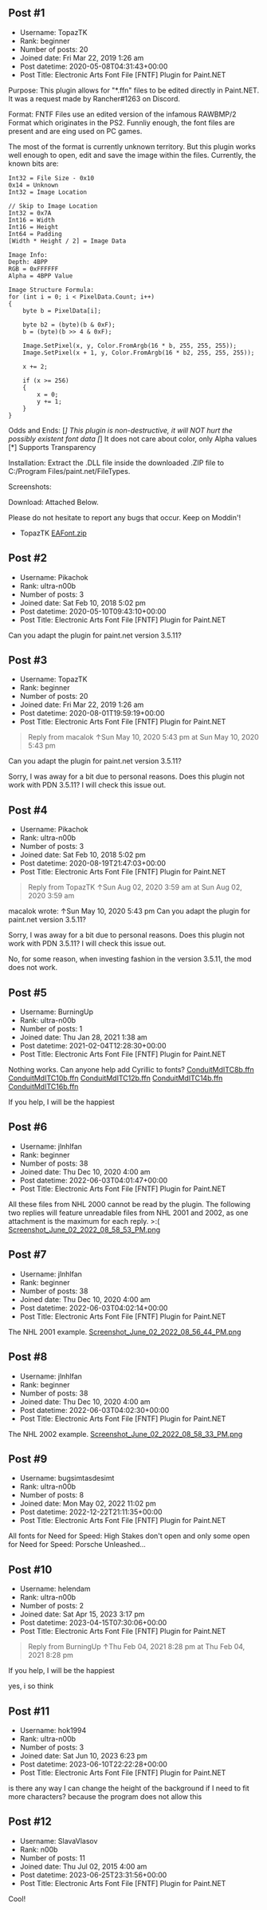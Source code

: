 ## Post #1
- Username: TopazTK
- Rank: beginner
- Number of posts: 20
- Joined date: Fri Mar 22, 2019 1:26 am
- Post datetime: 2020-05-08T04:31:43+00:00
- Post Title: Electronic Arts Font File [FNTF] Plugin for Paint.NET

Purpose:
This plugin allows for "*.ffn" files to be edited directly in Paint.NET. It was a request made by Rancher#1263 on Discord.

Format:
FNTF Files use an edited version of the infamous RAWBMP/2 Format which originates in the PS2. Funnliy enough, the font files are present and are eing used on PC games.

The most of the format is currently unknown territory. But this plugin works well enough to open, edit and save the image within the files. Currently, the known bits are:

```
Int32 = File Size - 0x10
0x14 = Unknown
Int32 = Image Location

// Skip to Image Location
Int32 = 0x7A
Int16 = Width
Int16 = Height
Int64 = Padding
[Width * Height / 2] = Image Data

Image Info:
Depth: 4BPP
RGB = 0xFFFFFF
Alpha = 4BPP Value

Image Structure Formula:
for (int i = 0; i < PixelData.Count; i++)
{
    byte b = PixelData[i];

    byte b2 = (byte)(b & 0xF);
    b = (byte)(b >> 4 & 0xF);

    Image.SetPixel(x, y, Color.FromArgb(16 * b, 255, 255, 255));
    Image.SetPixel(x + 1, y, Color.FromArgb(16 * b2, 255, 255, 255));

    x += 2;

    if (x >= 256)
    {
        x = 0;
        y += 1;
    }
}

```

Odds and Ends:
[*] This plugin is non-destructive, it will NOT hurt the possibly existent font data
[*] It does not care about color, only Alpha values
[*] Supports Transparency

Installation:
Extract the .DLL file inside the downloaded .ZIP file to C:/Program Files/paint.net/FileTypes.

Screenshots:




Download:
Attached Below.

Please do not hesitate to report any bugs that occur.
Keep on Moddin'!

- TopazTK
[EAFont.zip](https://xentaxbackup.github.io/file/18104_EAFont.zip)
## Post #2
- Username: Pikachok
- Rank: ultra-n00b
- Number of posts: 3
- Joined date: Sat Feb 10, 2018 5:02 pm
- Post datetime: 2020-05-10T09:43:10+00:00
- Post Title: Electronic Arts Font File [FNTF] Plugin for Paint.NET

Can you adapt the plugin for paint.net version 3.5.11?
## Post #3
- Username: TopazTK
- Rank: beginner
- Number of posts: 20
- Joined date: Fri Mar 22, 2019 1:26 am
- Post datetime: 2020-08-01T19:59:19+00:00
- Post Title: Electronic Arts Font File [FNTF] Plugin for Paint.NET

> Reply from macalok ↑Sun May 10, 2020 5:43 pm at Sun May 10, 2020 5:43 pm
>
> 
Can you adapt the plugin for paint.net version 3.5.11?

Sorry, I was away for a bit due to personal reasons. Does this plugin not work with PDN 3.5.11?
I will check this issue out.
## Post #4
- Username: Pikachok
- Rank: ultra-n00b
- Number of posts: 3
- Joined date: Sat Feb 10, 2018 5:02 pm
- Post datetime: 2020-08-19T21:47:03+00:00
- Post Title: Electronic Arts Font File [FNTF] Plugin for Paint.NET

> Reply from TopazTK ↑Sun Aug 02, 2020 3:59 am at Sun Aug 02, 2020 3:59 am
>
> 
macalok wrote: ↑Sun May 10, 2020 5:43 pm
Can you adapt the plugin for paint.net version 3.5.11?


Sorry, I was away for a bit due to personal reasons. Does this plugin not work with PDN 3.5.11?
I will check this issue out.

No, for some reason, when investing fashion in the version 3.5.11, the mod does not work.
## Post #5
- Username: BurningUp
- Rank: ultra-n00b
- Number of posts: 1
- Joined date: Thu Jan 28, 2021 1:38 am
- Post datetime: 2021-02-04T12:28:30+00:00
- Post Title: Electronic Arts Font File [FNTF] Plugin for Paint.NET

Nothing works. Can anyone help add Cyrillic to fonts? 
[ConduitMdITC8b.ffn](https://drive.google.com/file/d/1OFXBeHz5AY3UQJWTyMzU8sFIszKsceKq/view?usp=sharing)
[ConduitMdITC10b.ffn](https://drive.google.com/file/d/145arQ_A-V4NZMYlOf7bE6N123j7yg35z/view?usp=sharing)
[ConduitMdITC12b.ffn](https://drive.google.com/file/d/1GuudBO8a2mZxbJ4VOxp708Onsbq8lh2s/view?usp=sharing)
[ConduitMdITC14b.ffn](https://drive.google.com/file/d/170gpB-pDIiD55dDdbhDACEr-X2OEKZnF/view?usp=sharing)
[ConduitMdITC16b.ffn](https://drive.google.com/file/d/1uMUBIKRqSrb8NQJlyYOtoj7h9mVZMiB0/view?usp=sharing)


If you help, I will be the happiest
## Post #6
- Username: jlnhlfan
- Rank: beginner
- Number of posts: 38
- Joined date: Thu Dec 10, 2020 4:00 am
- Post datetime: 2022-06-03T04:01:47+00:00
- Post Title: Electronic Arts Font File [FNTF] Plugin for Paint.NET

All these files from NHL 2000 cannot be read by the plugin. The following two replies will feature unreadable files from NHL 2001 and 2002, as one attachment is the maximum for each reply. >:(
[Screenshot_June_02_2022_08_58_53_PM.png](https://xentaxbackup.github.io/file/22301_Screenshot_June_02_2022_08_58_53_PM.png)
## Post #7
- Username: jlnhlfan
- Rank: beginner
- Number of posts: 38
- Joined date: Thu Dec 10, 2020 4:00 am
- Post datetime: 2022-06-03T04:02:14+00:00
- Post Title: Electronic Arts Font File [FNTF] Plugin for Paint.NET

The NHL 2001 example.
[Screenshot_June_02_2022_08_56_44_PM.png](https://xentaxbackup.github.io/file/22302_Screenshot_June_02_2022_08_56_44_PM.png)
## Post #8
- Username: jlnhlfan
- Rank: beginner
- Number of posts: 38
- Joined date: Thu Dec 10, 2020 4:00 am
- Post datetime: 2022-06-03T04:02:30+00:00
- Post Title: Electronic Arts Font File [FNTF] Plugin for Paint.NET

The NHL 2002 example.
[Screenshot_June_02_2022_08_58_33_PM.png](https://xentaxbackup.github.io/file/22303_Screenshot_June_02_2022_08_58_33_PM.png)
## Post #9
- Username: bugsimtasdesimt
- Rank: ultra-n00b
- Number of posts: 8
- Joined date: Mon May 02, 2022 11:02 pm
- Post datetime: 2022-12-22T21:11:35+00:00
- Post Title: Electronic Arts Font File [FNTF] Plugin for Paint.NET

All fonts for Need for Speed: High Stakes don't open and only some open for Need for Speed: Porsche Unleashed...
## Post #10
- Username: helendam
- Rank: ultra-n00b
- Number of posts: 2
- Joined date: Sat Apr 15, 2023 3:17 pm
- Post datetime: 2023-04-15T07:30:06+00:00
- Post Title: Electronic Arts Font File [FNTF] Plugin for Paint.NET

> Reply from BurningUp ↑Thu Feb 04, 2021 8:28 pm at Thu Feb 04, 2021 8:28 pm
>
> 
If you help, I will be the happiest

yes, i so think
## Post #11
- Username: hok1994
- Rank: ultra-n00b
- Number of posts: 3
- Joined date: Sat Jun 10, 2023 6:23 pm
- Post datetime: 2023-06-10T22:22:28+00:00
- Post Title: Electronic Arts Font File [FNTF] Plugin for Paint.NET

is there any way I can change the height of the background if I need to fit more characters? because the program does not allow this
## Post #12
- Username: SlavaVlasov
- Rank: n00b
- Number of posts: 11
- Joined date: Thu Jul 02, 2015 4:00 am
- Post datetime: 2023-06-25T23:31:56+00:00
- Post Title: Electronic Arts Font File [FNTF] Plugin for Paint.NET

Cool!
